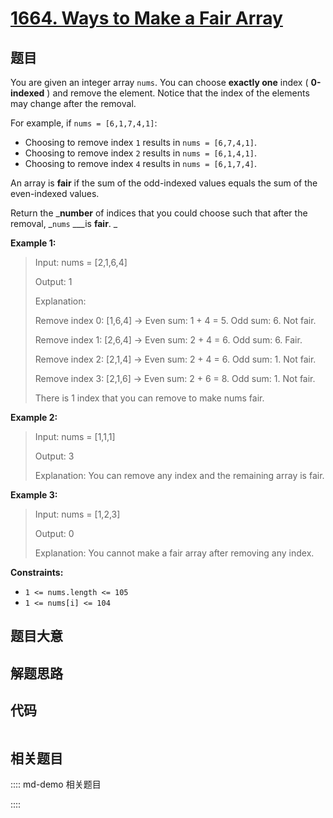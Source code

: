 # [1664. Ways to Make a Fair Array](https://leetcode.com/problems/ways-to-make-a-fair-array)

## 题目

You are given an integer array `nums`. You can choose **exactly one** index (
**0-indexed** ) and remove the element. Notice that the index of the elements
may change after the removal.

For example, if `nums = [6,1,7,4,1]`:

  * Choosing to remove index `1` results in `nums = [6,7,4,1]`.
  * Choosing to remove index `2` results in `nums = [6,1,4,1]`.
  * Choosing to remove index `4` results in `nums = [6,1,7,4]`.

An array is **fair** if the sum of the odd-indexed values equals the sum of
the even-indexed values.

Return the _**number** of indices that you could choose such that after the
removal, _`nums` ___is **fair**. _



**Example 1:**

> Input: nums = [2,1,6,4]
> 
> Output: 1
> 
> Explanation:
> 
> Remove index 0: [1,6,4] -> Even sum: 1 + 4 = 5. Odd sum: 6. Not fair.
> 
> Remove index 1: [2,6,4] -> Even sum: 2 + 4 = 6. Odd sum: 6. Fair.
> 
> Remove index 2: [2,1,4] -> Even sum: 2 + 4 = 6. Odd sum: 1. Not fair.
> 
> Remove index 3: [2,1,6] -> Even sum: 2 + 6 = 8. Odd sum: 1. Not fair.
> 
> There is 1 index that you can remove to make nums fair.

**Example 2:**

> Input: nums = [1,1,1]
> 
> Output: 3
> 
> Explanation:  You can remove any index and the remaining array is fair.

**Example 3:**

> Input: nums = [1,2,3]
> 
> Output: 0
> 
> Explanation:  You cannot make a fair array after removing any index.

**Constraints:**

  * `1 <= nums.length <= 105`
  * `1 <= nums[i] <= 104`


## 题目大意

## 解题思路

## 代码

```javascript

```

## 相关题目

:::: md-demo 相关题目

::::

